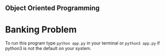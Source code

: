 ## Object Oriented Programming
# Banking Problem

To run this program type `python app.py` in your terminal or `python3 app.py` if python3 is not the default on your system.